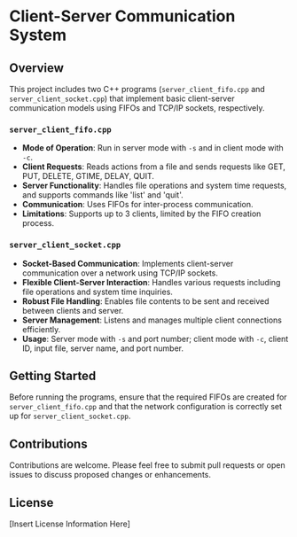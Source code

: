 # Client-Server Communication System

## Overview
This project includes two C++ programs (`server_client_fifo.cpp` and `server_client_socket.cpp`) that implement basic client-server communication models using FIFOs and TCP/IP sockets, respectively.

### `server_client_fifo.cpp`
- **Mode of Operation**: Run in server mode with `-s` and in client mode with `-c`.
- **Client Requests**: Reads actions from a file and sends requests like GET, PUT, DELETE, GTIME, DELAY, QUIT.
- **Server Functionality**: Handles file operations and system time requests, and supports commands like 'list' and 'quit'.
- **Communication**: Uses FIFOs for inter-process communication.
- **Limitations**: Supports up to 3 clients, limited by the FIFO creation process.

### `server_client_socket.cpp`
- **Socket-Based Communication**: Implements client-server communication over a network using TCP/IP sockets.
- **Flexible Client-Server Interaction**: Handles various requests including file operations and system time inquiries.
- **Robust File Handling**: Enables file contents to be sent and received between clients and server.
- **Server Management**: Listens and manages multiple client connections efficiently.
- **Usage**: Server mode with `-s` and port number; client mode with `-c`, client ID, input file, server name, and port number.

## Getting Started
Before running the programs, ensure that the required FIFOs are created for `server_client_fifo.cpp` and that the network configuration is correctly set up for `server_client_socket.cpp`.

## Contributions
Contributions are welcome. Please feel free to submit pull requests or open issues to discuss proposed changes or enhancements.

## License
[Insert License Information Here]
